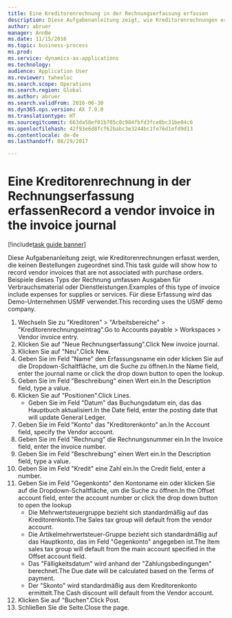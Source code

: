 ```yaml
--- 
title: Eine Kreditorenrechnung in der Rechnungserfassung erfassen
description: Diese Aufgabenanleitung zeigt, wie Kreditorenrechnungen erfasst werden, die keinen Bestellungen zugeordnet sind.
author: abruer
manager: AnnBe
ms.date: 11/15/2016
ms.topic: business-process
ms.prod: 
ms.service: dynamics-ax-applications
ms.technology: 
audience: Application User
ms.reviewer: twheeloc
ms.search.scope: Operations
ms.search.region: Global
ms.author: abruer
ms.search.validFrom: 2016-06-30
ms.dyn365.ops.version: AX 7.0.0
ms.translationtype: HT
ms.sourcegitcommit: 663da58ef01b705c0c984fbfd3fce8bc31be04c6
ms.openlocfilehash: 42f93e6d8fcf62babc3e3244bc1fe76d1efd9d13
ms.contentlocale: de-de
ms.lasthandoff: 08/29/2017

---
```

# <a name="record-a-vendor-invoice-in-the-invoice-journal"></a><span data-ttu-id="10113-103">Eine Kreditorenrechnung in der Rechnungserfassung erfassen</span><span class="sxs-lookup"><span data-stu-id="10113-103">Record a vendor invoice in the invoice journal</span></span>

[!include[task guide banner](../../includes/task-guide-banner.md)]

<span data-ttu-id="10113-104">Diese Aufgabenanleitung zeigt, wie Kreditorenrechnungen erfasst werden, die keinen Bestellungen zugeordnet sind.</span><span class="sxs-lookup"><span data-stu-id="10113-104">This task guide will show how to record vendor invoices that are not associated with purchase orders.</span></span> <span data-ttu-id="10113-105">Beispiele dieses Typs der Rechnung umfassen Ausgaben für Verbrauchsmaterial oder Dienstleistungen.</span><span class="sxs-lookup"><span data-stu-id="10113-105">Examples of this type of invoice include expenses for supplies or services.</span></span>  <span data-ttu-id="10113-106">Für diese Erfassung wird das Demo-Unternehmen USMF verwendet.</span><span class="sxs-lookup"><span data-stu-id="10113-106">This recording uses the USMF demo company.</span></span>

1. <span data-ttu-id="10113-107">Wechseln Sie zu "Kreditoren" > "Arbeitsbereiche" > "Kreditorenrechnungseintrag".</span><span class="sxs-lookup"><span data-stu-id="10113-107">Go to Accounts payable > Workspaces > Vendor invoice entry.</span></span>
2. <span data-ttu-id="10113-108">Klicken Sie auf "Neue Rechnungserfassung".</span><span class="sxs-lookup"><span data-stu-id="10113-108">Click New invoice journal.</span></span>
3. <span data-ttu-id="10113-109">Klicken Sie auf "Neu".</span><span class="sxs-lookup"><span data-stu-id="10113-109">Click New.</span></span>
4. <span data-ttu-id="10113-110">Geben Sie im Feld "Name" den Erfassungsname ein oder klicken Sie auf die Dropdown-Schaltfläche, um die Suche zu öffnen.</span><span class="sxs-lookup"><span data-stu-id="10113-110">In the Name field, enter the journal name or click the drop down button to open the lookup.</span></span>
5. <span data-ttu-id="10113-111">Geben Sie im Feld "Beschreibung" einen Wert ein.</span><span class="sxs-lookup"><span data-stu-id="10113-111">In the Description field, type a value.</span></span>
6. <span data-ttu-id="10113-112">Klicken Sie auf "Positionen".</span><span class="sxs-lookup"><span data-stu-id="10113-112">Click Lines.</span></span>
    * <span data-ttu-id="10113-113">Geben Sie im Feld "Datum" das Buchungsdatum ein, das das Hauptbuch aktualisiert.</span><span class="sxs-lookup"><span data-stu-id="10113-113">In the Date field, enter the posting date that will update General Ledger.</span></span>  
7. <span data-ttu-id="10113-114">Geben Sie im Feld "Konto" das "Kreditorenkonto" an.</span><span class="sxs-lookup"><span data-stu-id="10113-114">In the Account field, specify the Vendor account.</span></span>
8. <span data-ttu-id="10113-115">Geben Sie im Feld "Rechnung" die Rechnungsnummer ein.</span><span class="sxs-lookup"><span data-stu-id="10113-115">In the Invoice field, enter the invoice number.</span></span>
9. <span data-ttu-id="10113-116">Geben Sie im Feld "Beschreibung" einen Wert ein.</span><span class="sxs-lookup"><span data-stu-id="10113-116">In the Description field, type a value.</span></span>
10. <span data-ttu-id="10113-117">Geben Sie im Feld "Kredit" eine Zahl ein.</span><span class="sxs-lookup"><span data-stu-id="10113-117">In the Credit field, enter a number.</span></span>
11. <span data-ttu-id="10113-118">Geben Sie im Feld "Gegenkonto" den Kontoname ein oder klicken Sie auf die Dropdown-Schaltfläche, um die Suche zu öffnen.</span><span class="sxs-lookup"><span data-stu-id="10113-118">In the Offset account field, enter the account number or click the drop down button to open the lookup</span></span>
    * <span data-ttu-id="10113-119">Die Mehrwertsteuergruppe bezieht sich standardmäßig auf das Kreditorenkonto.</span><span class="sxs-lookup"><span data-stu-id="10113-119">The Sales tax group will default from the vendor account.</span></span>  
    * <span data-ttu-id="10113-120">Die Artikelmehrwertsteuer-Gruppe bezieht sich standardmäßig auf das Hauptkonto, das im Feld "Gegenkonto" angegeben ist.</span><span class="sxs-lookup"><span data-stu-id="10113-120">The Item sales tax group will default from the main account specified in the Offset account field.</span></span>  
    * <span data-ttu-id="10113-121">Das "Fälligkeitsdatum" wird anhand der "Zahlungsbedingungen" berechnet.</span><span class="sxs-lookup"><span data-stu-id="10113-121">The Due date will be calculated based on the Terms of payment.</span></span>  
    * <span data-ttu-id="10113-122">Der "Skonto" wird standardmäßig aus dem Kreditorenkonto ermittelt.</span><span class="sxs-lookup"><span data-stu-id="10113-122">The Cash discount will default from the Vendor account.</span></span>  
12. <span data-ttu-id="10113-123">Klicken Sie auf "Buchen".</span><span class="sxs-lookup"><span data-stu-id="10113-123">Click Post.</span></span>
13. <span data-ttu-id="10113-124">Schließen Sie die Seite.</span><span class="sxs-lookup"><span data-stu-id="10113-124">Close the page.</span></span>


